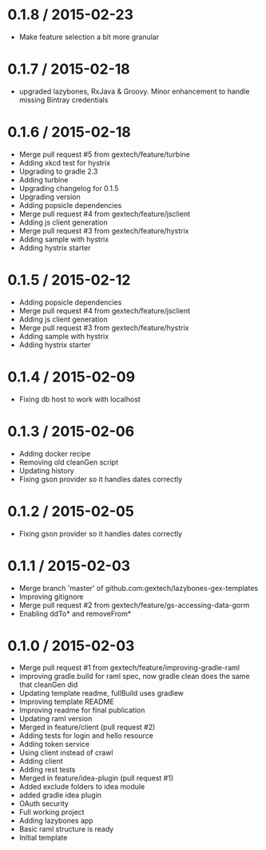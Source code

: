 
0.1.8 / 2015-02-23
==================

  * Make feature selection a bit more granular

0.1.7 / 2015-02-18
==================

  * upgraded lazybones, RxJava & Groovy. Minor enhancement to handle missing Bintray credentials

0.1.6 / 2015-02-18
==================

  * Merge pull request #5 from gextech/feature/turbine
  * Adding xkcd test for hystrix
  * Upgrading to gradle 2.3
  * Adding turbine
  * Upgrading changelog for 0.1.5
  * Upgrading version
  * Adding popsicle dependencies
  * Merge pull request #4 from gextech/feature/jsclient
  * Adding js client generation
  * Merge pull request #3 from gextech/feature/hystrix
  * Adding sample with hystrix
  * Adding hystrix starter

0.1.5 / 2015-02-12
==================

  * Adding popsicle dependencies
  * Merge pull request #4 from gextech/feature/jsclient
  * Adding js client generation
  * Merge pull request #3 from gextech/feature/hystrix
  * Adding sample with hystrix
  * Adding hystrix starter

0.1.4 / 2015-02-09
==================

  * Fixing db host to work with localhost

0.1.3 / 2015-02-06
==================

  * Adding docker recipe
  * Removing old cleanGen script
  * Updating history
  * Fixing gson provider so it handles dates correctly

0.1.2 / 2015-02-05
==================

  * Fixing gson provider so it handles dates correctly

0.1.1 / 2015-02-03
==================

  * Merge branch 'master' of github.com:gextech/lazybones-gex-templates
  * Improving gitignore
  * Merge pull request #2 from gextech/feature/gs-accessing-data-gorm
  * Enabling ddTo* and removeFrom*

0.1.0 / 2015-02-03
==================

  * Merge pull request #1 from gextech/feature/improving-gradle-raml
  * improving gradle.build for raml spec, now gradle clean does the same that cleanGen did
  * Updating template readme, fullBuild uses gradlew
  * Improving template README
  * Improving readme for final publication
  * Updating raml version
  * Merged in feature/client (pull request #2)
  * Adding tests for login and hello resource
  * Adding token service
  * Using client instead of crawl
  * Adding client
  * Adding rest tests
  * Merged in feature/idea-plugin (pull request #1)
  * Added exclude folders to idea module
  * added gradle idea plugin
  * OAuth security
  * Full working project
  * Adding lazybones app
  * Basic raml structure is ready
  * Initial template
